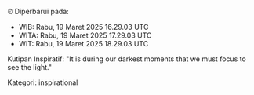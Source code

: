 ⏰ Diperbarui pada:
- WIB: Rabu, 19 Maret 2025 16.29.03 UTC
- WITA: Rabu, 19 Maret 2025 17.29.03 UTC
- WIT: Rabu, 19 Maret 2025 18.29.03 UTC

Kutipan Inspiratif:
"It is during our darkest moments that we must focus to see the light."


Kategori: inspirational

